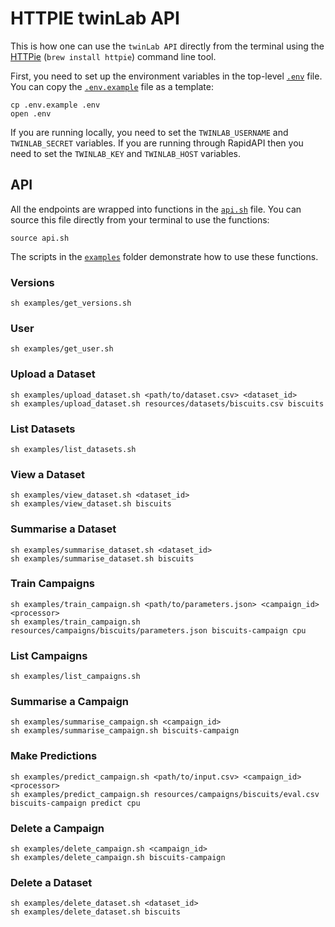 # HTTPIE twinLab API

This is how one can use the `twinLab API` directly from the terminal using the [HTTPie](https://httpie.io/) (`brew install httpie`) command line tool.

First, you need to set up the environment variables in the top-level [`.env`](.env) file.
You can copy the [`.env.example`](.env.example) file as a template:

```shell
cp .env.example .env
open .env
```

If you are running locally, you need to set the `TWINLAB_USERNAME` and `TWINLAB_SECRET` variables.
If you are running through RapidAPI then you need to set the `TWINLAB_KEY` and `TWINLAB_HOST` variables.

## API

All the endpoints are wrapped into functions in the [`api.sh`](./api.sh) file.
You can source this file directly from your terminal to use the functions:

```shell
source api.sh
```

The scripts in the [`examples`](./examples) folder demonstrate how to use these functions.

### Versions
```shell
sh examples/get_versions.sh
```

### User
```shell
sh examples/get_user.sh
```

### Upload a Dataset
```shell
sh examples/upload_dataset.sh <path/to/dataset.csv> <dataset_id>
sh examples/upload_dataset.sh resources/datasets/biscuits.csv biscuits
```

### List Datasets
```shell
sh examples/list_datasets.sh
```

### View a Dataset
```shell
sh examples/view_dataset.sh <dataset_id>
sh examples/view_dataset.sh biscuits
```

### Summarise a Dataset
```shell
sh examples/summarise_dataset.sh <dataset_id>
sh examples/summarise_dataset.sh biscuits
```

### Train Campaigns
```shell
sh examples/train_campaign.sh <path/to/parameters.json> <campaign_id> <processor>
sh examples/train_campaign.sh resources/campaigns/biscuits/parameters.json biscuits-campaign cpu
```

### List Campaigns
```shell
sh examples/list_campaigns.sh
```

### Summarise a Campaign
```shell
sh examples/summarise_campaign.sh <campaign_id>
sh examples/summarise_campaign.sh biscuits-campaign
```

### Make Predictions
```shell
sh examples/predict_campaign.sh <path/to/input.csv> <campaign_id> <processor>
sh examples/predict_campaign.sh resources/campaigns/biscuits/eval.csv biscuits-campaign predict cpu
```

### Delete a Campaign
```shell
sh examples/delete_campaign.sh <campaign_id>
sh examples/delete_campaign.sh biscuits-campaign
```

### Delete a Dataset
```shell
sh examples/delete_dataset.sh <dataset_id>
sh examples/delete_dataset.sh biscuits
```
